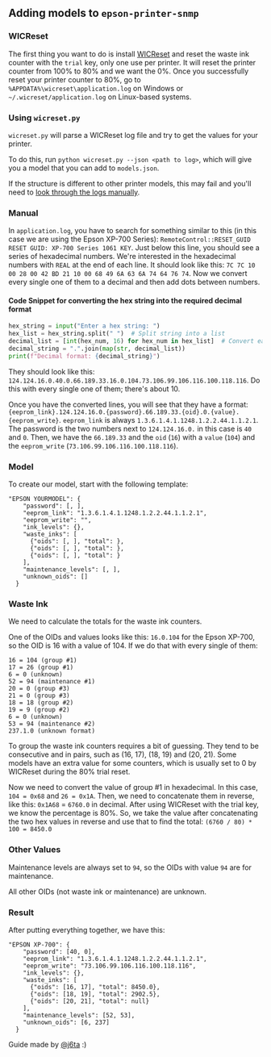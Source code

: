 ## Adding models to `epson-printer-snmp`

### WICReset

The first thing you want to do is install [WICReset](https://wic-reset.com) and reset the waste ink counter with the `trial` key, only one use per printer.
It will reset the printer counter from 100% to 80% and we want the 0%.
Once you successfully reset your printer counter to 80%, go to `%APPDATA%\wicreset\application.log` on Windows or `~/.wicreset/application.log` on Linux-based systems.

### Using `wicreset.py`

`wicreset.py` will parse a WICReset log file and try to get the values for your printer.

To do this, run `python wicreset.py --json <path to log>`, which will give you a model that you can add to `models.json`.

If the structure is different to other printer models, this may fail and you'll need to [look through the logs manually](#manual).

### Manual

In `application.log`, you have to search for something similar to this (in this case we are using the Epson XP-700 Series): `RemoteControl::RESET_GUID RESET GUID: XP-700 Series 1061 KEY`.
Just below this line, you should see a series of hexadecimal numbers.
We're interested in the hexadecimal numbers with `REAL` at the end of each line.
It should look like this: `7C 7C 10 00 28 00 42 BD 21 10 00 68 49 6A 63 6A 74 64 76 74`.
Now we convert every single one of them to a decimal and then add dots between numbers.

#### Code Snippet for converting the hex string into the required decimal format
```python
hex_string = input("Enter a hex string: ")
hex_list = hex_string.split(" ")  # Split string into a list
decimal_list = [int(hex_num, 16) for hex_num in hex_list]  # Convert each hex to decimal
decimal_string = ".".join(map(str, decimal_list))
print(f"Decimal format: {decimal_string}")
```

They should look like this: `124.124.16.0.40.0.66.189.33.16.0.104.73.106.99.106.116.100.118.116`.
Do this with every single one of them; there's about 10.

Once you have the converted lines, you will see that they have a format:
`{eeprom_link}.124.124.16.0.{password}.66.189.33.{oid}.0.{value}.{eeprom_write}`.
`eeprom_link` is always `1.3.6.1.4.1.1248.1.2.2.44.1.1.2.1`.
The password is the two numbers next to `124.124.16.0.` in this case is `40` and `0`.
Then, we have the `66.189.33` and the `oid` (`16`) with a `value` (`104`) and the `eeprom_write` (`73.106.99.106.116.100.118.116`).

### Model

To create our model, start with the following template:
```
"EPSON YOURMODEL": {
    "password": [, ],
    "eeprom_link": "1.3.6.1.4.1.1248.1.2.2.44.1.1.2.1",
    "eeprom_write": "",
    "ink_levels": {},
    "waste_inks": [
      {"oids": [, ], "total": },
      {"oids": [, ], "total": },
      {"oids": [, ], "total": }
    ],
    "maintenance_levels": [, ],
    "unknown_oids": []
  }
```

### Waste Ink

We need to calculate the totals for the waste ink counters.

One of the OIDs and values looks like this: `16.0.104` for the Epson XP-700, so the OID is 16 with a value of 104.
If we do that with every single of them:
```
16 = 104 (group #1)
17 = 26 (group #1)
6 = 0 (unknown)
52 = 94 (maintenance #1)
20 = 0 (group #3)
21 = 0 (group #3)
18 = 18 (group #2)
19 = 9 (group #2)
6 = 0 (unknown)
53 = 94 (maintenance #2)
237.1.0 (unknown format)
```

To group the waste ink counters requires a bit of guessing.
They tend to be consecutive and in pairs, such as (16, 17), (18, 19) and (20, 21).
Some models have an extra value for some counters, which is usually set to 0 by WICReset during the 80% trial reset.

Now we need to convert the value of group #1 in hexadecimal.
In this case, `104 = 0x68` and `26 = 0x1A`.
Then, we need to concatenate them in reverse, like this: `0x1A68` = `6760.0` in decimal.
After using WICReset with the trial key, we know the percentage is 80%.
So, we take the value after concatenating the two hex values in reverse and use that to find the total:
`(6760 / 80) * 100 = 8450.0`

### Other Values

Maintenance levels are always set to `94`, so the OIDs with value `94` are for maintenance.

All other OIDs (not waste ink or maintenance) are unknown.

### Result

After putting everything together, we have this:
```
"EPSON XP-700": {
    "password": [40, 0],
    "eeprom_link": "1.3.6.1.4.1.1248.1.2.2.44.1.1.2.1",
    "eeprom_write": "73.106.99.106.116.100.118.116",
    "ink_levels": {},
    "waste_inks": [
      {"oids": [16, 17], "total": 8450.0},
      {"oids": [18, 19], "total": 2902.5},
      {"oids": [20, 21], "total": null}
    ],
    "maintenance_levels": [52, 53],
    "unknown_oids": [6, 237]
  }
```

Guide made by [@j6ta](https://github.com/Zxuus) :)
